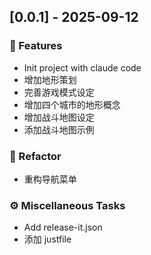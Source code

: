 ## [0.0.1] - 2025-09-12

### 🚀 Features

- Init project with claude code
- 增加地形策划
- 完善游戏模式设定
- 增加四个城市的地形概念
- 增加战斗地图设定
- 添加战斗地图示例

### 🚜 Refactor

- 重构导航菜单

### ⚙️ Miscellaneous Tasks

- Add release-it.json
- 添加 justfile
